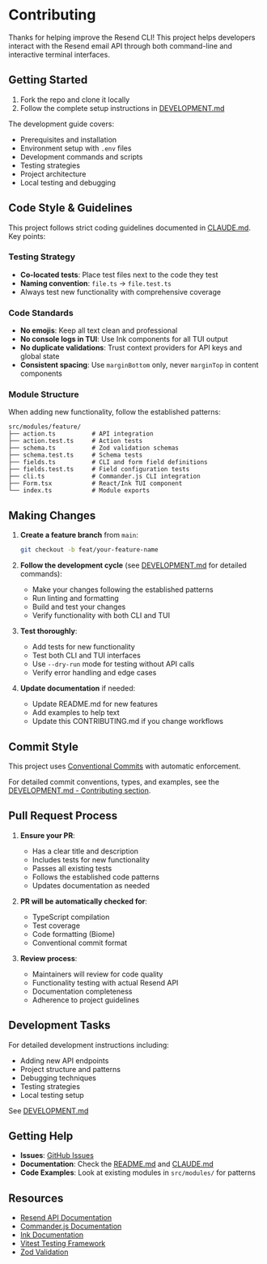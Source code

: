 # Contributing

Thanks for helping improve the Resend CLI! This project helps developers interact with the Resend email API through both command-line and interactive terminal interfaces.

## Getting Started

1. Fork the repo and clone it locally
2. Follow the complete setup instructions in [DEVELOPMENT.md](./DEVELOPMENT.md)

The development guide covers:
- Prerequisites and installation
- Environment setup with `.env` files  
- Development commands and scripts
- Testing strategies
- Project architecture
- Local testing and debugging

## Code Style & Guidelines

This project follows strict coding guidelines documented in [CLAUDE.md](./CLAUDE.md). Key points:

### Testing Strategy
- **Co-located tests**: Place test files next to the code they test
- **Naming convention**: `file.ts` → `file.test.ts`
- Always test new functionality with comprehensive coverage

### Code Standards
- **No emojis**: Keep all text clean and professional
- **No console logs in TUI**: Use Ink components for all TUI output
- **No duplicate validations**: Trust context providers for API keys and global state
- **Consistent spacing**: Use `marginBottom` only, never `marginTop` in content components

### Module Structure
When adding new functionality, follow the established patterns:

```
src/modules/feature/
├── action.ts          # API integration
├── action.test.ts     # Action tests
├── schema.ts          # Zod validation schemas
├── schema.test.ts     # Schema tests
├── fields.ts          # CLI and form field definitions
├── fields.test.ts     # Field configuration tests
├── cli.ts             # Commander.js CLI integration
├── Form.tsx           # React/Ink TUI component
└── index.ts           # Module exports
```

## Making Changes

1. **Create a feature branch** from `main`:
   ```bash
   git checkout -b feat/your-feature-name
   ```

2. **Follow the development cycle** (see [DEVELOPMENT.md](./DEVELOPMENT.md) for detailed commands):
   - Make your changes following the established patterns
   - Run linting and formatting
   - Build and test your changes
   - Verify functionality with both CLI and TUI

3. **Test thoroughly**:
   - Add tests for new functionality
   - Test both CLI and TUI interfaces
   - Use `--dry-run` mode for testing without API calls
   - Verify error handling and edge cases

4. **Update documentation** if needed:
   - Update README.md for new features
   - Add examples to help text
   - Update this CONTRIBUTING.md if you change workflows

## Commit Style

This project uses [Conventional Commits](https://www.conventionalcommits.org/) with automatic enforcement. 

For detailed commit conventions, types, and examples, see the [DEVELOPMENT.md - Contributing section](./DEVELOPMENT.md#-contributing).

## Pull Request Process

1. **Ensure your PR**:
   - Has a clear title and description
   - Includes tests for new functionality
   - Passes all existing tests
   - Follows the established code patterns
   - Updates documentation as needed

2. **PR will be automatically checked for**:
   - TypeScript compilation
   - Test coverage
   - Code formatting (Biome)
   - Conventional commit format

3. **Review process**:
   - Maintainers will review for code quality
   - Functionality testing with actual Resend API
   - Documentation completeness
   - Adherence to project guidelines

## Development Tasks

For detailed development instructions including:
- Adding new API endpoints
- Project structure and patterns  
- Debugging techniques
- Testing strategies
- Local testing setup

See [DEVELOPMENT.md](./DEVELOPMENT.md)

## Getting Help

- **Issues**: [GitHub Issues](https://github.com/letanure/resend-cli/issues)
- **Documentation**: Check the [README.md](./README.md) and [CLAUDE.md](./CLAUDE.md)
- **Code Examples**: Look at existing modules in `src/modules/` for patterns

## Resources

- [Resend API Documentation](https://resend.com/docs)
- [Commander.js Documentation](https://github.com/tj/commander.js)
- [Ink Documentation](https://github.com/vadimdemedes/ink)
- [Vitest Testing Framework](https://vitest.dev)
- [Zod Validation](https://zod.dev)
